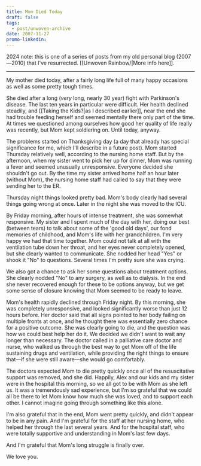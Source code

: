 ```yaml
---
title: Mom Died Today
draft: false
tags:
  - post/unwoven-archive
date: 2007-11-27
promo-linkedin:
---
```

2024 note: this is one of a series of posts from my old personal blog (2007—2010) that I've resurrected. [[Unwoven Rainbow/|More info here]].

---

My mother died today, after a fairly long life full of many happy occasions as well as some pretty tough times.  

She died after a long (_very_ long, nearly 30 year) fight with Parkinson's disease. The last ten years in particular were difficult. Her health declined steadily, and [[Taking the Kids?|as I described earlier]], near the end she had trouble feeding herself and seemed mentally there only part of the time. At times we questioned among ourselves how good her quality of life really was recently, but Mom kept soldiering on. Until today, anyway.  
  
The problems started on Thanksgiving day (a day that already has special significance for me, which I'll describe in a future post). Mom started Thursday relatively well, according to the nursing home staff. But by the afternoon, when my sister went to pick her up for dinner, Mom was running a fever and seemed unusually unresponsive. Everyone decided she shouldn't go out. By the time my sister arrived home half an hour later (without Mom), the nursing home staff had called to say that they were sending her to the ER.  
  
Thursday night things looked pretty bad. Mom's body clearly had several things going wrong at once. Later in the night she was moved to the ICU.  
  
By Friday morning, after hours of intense treatment, she was somewhat responsive. My sister and I spent much of the day with her, doing our best (between tears) to talk about some of the 'good old days', our fond memories of childhood, and Mom's life with her grandchildren. I'm very happy we had that time together. Mom could not talk at all with the ventilation tube down her throat, and her eyes never completely opened, but she clearly wanted to communicate. She nodded her head "Yes" or shook it "No" to questions. Several times I'm pretty sure she was crying.  
  
We also got a chance to ask her some questions about treatment options. She clearly nodded "No" to any surgery, as well as to dialysis. In the end she never recovered enough for these to be options anyway, but we get some sense of closure knowing that Mom seemed to be ready to leave.  
  
Mom's health rapidly declined through Friday night. By this morning, she was completely unresponsive, and looked significantly worse than just 12 hours before. Her doctor said that all signs pointed to her body failing on multiple fronts at once, and he thought there was essentially zero chance for a positive outcome. She was clearly going to die, and the question was how we could best help her do it. We decided we didn't want to wait any longer than necessary. The doctor called in a palliative care doctor and nurse, who walked us through the best way to get Mom off of the life sustaining drugs and ventilation, while providing the right things to ensure that—if she were still aware—she would go comfortably.  
  
The doctors expected Mom to die pretty quickly once all of the resuscitative support was removed, and she did. Happily, Alex and our kids and my sister were in the hospital this morning, so we all got to be with Mom as she left us. It was a tremendously sad experience, but I'm so grateful that we could all be there to let Mom know how much she was loved, and to support each other. I cannot imagine going through something like this alone.  
  
I'm also grateful that in the end, Mom went pretty quickly, and didn't appear to be in any pain. And I'm grateful for the staff at her nursing home, who helped her through the last several years. And for the hospital staff, who were totally supportive and understanding in Mom's last few days.  
  
And I'm grateful that Mom's long struggle is finally over.  
  
We love you.
